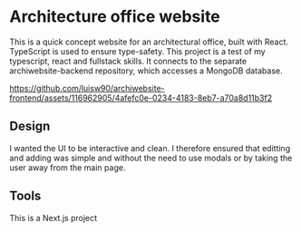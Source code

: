 # Architecture office website 

This is a quick concept website for an architectural office, built with React. TypeScript is used to ensure type-safety.
This project is a test of my typescript, react and fullstack skills. It connects to the separate archiwebsite-backend
repository, which accesses a MongoDB database. 



https://github.com/luisw90/archiwebsite-frontend/assets/116962905/4afefc0e-0234-4183-8eb7-a70a8d11b3f2




## Design
I wanted the UI to be interactive and clean. I therefore ensured that editting and adding was simple and without the need to use modals or by taking the user away from the main page.

## Tools
This is a Next.js project
